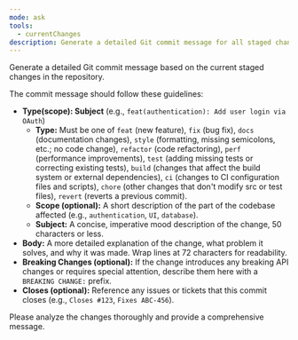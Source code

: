 ```yaml
---
mode: ask
tools:
  - currentChanges
description: Generate a detailed Git commit message for all staged changes.
---
```

Generate a detailed Git commit message based on the current staged changes in the repository.

The commit message should follow these guidelines:

* **Type(scope): Subject** (e.g., `feat(authentication): Add user login via OAuth`)
    * **Type:** Must be one of `feat` (new feature), `fix` (bug fix), `docs` (documentation changes), `style` (formatting, missing semicolons, etc.; no code change), `refactor` (code refactoring), `perf` (performance improvements), `test` (adding missing tests or correcting existing tests), `build` (changes that affect the build system or external dependencies), `ci` (changes to CI configuration files and scripts), `chore` (other changes that don't modify src or test files), `revert` (reverts a previous commit).
    * **Scope (optional):** A short description of the part of the codebase affected (e.g., `authentication`, `UI`, `database`).
    * **Subject:** A concise, imperative mood description of the change, 50 characters or less.
* **Body:** A more detailed explanation of the change, what problem it solves, and why it was made. Wrap lines at 72 characters for readability.
* **Breaking Changes (optional):** If the change introduces any breaking API changes or requires special attention, describe them here with a `BREAKING CHANGE:` prefix.
* **Closes (optional):** Reference any issues or tickets that this commit closes (e.g., `Closes #123`, `Fixes ABC-456`).

Please analyze the changes thoroughly and provide a comprehensive message.